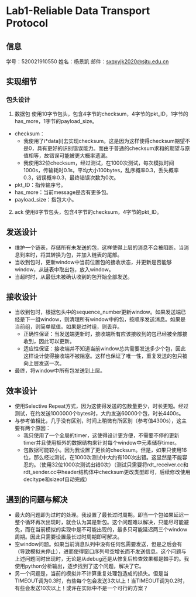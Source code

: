 # Lab1-Reliable Data Transport Protocol

## 信息

学号：520021910550
姓名：杨景凯
邮件：sxqxyjk2020@sjtu.edu.cn

## 实现细节

### 包头设计

1. 数据包
使用10字节包头，包含4字节的checksum，4字节的pkt_ID，1字节的has_more，1字节的payload_size。
- checksum：
  - 我使用了i*data[i]去实现checksum。这是因为这样使得checksum期望不是0，具有更好的识别错误能力。而由于普通的checksum求和的期望与原值相等，故错误可能被更大概率遗漏。
  - 我使用32位checksum，经过测试，在1000次测试，每次模拟时间1000s，传输耗时0.1s，平均大小100bytes，乱序概率0.3，丢失概率0.3，错误概率0.3，最终错误次数为0次。
- pkt_ID：指传输序号。
- has_more：当前message是否有更多包。
- payload_size：指包大小。

2. ack
使用8字节包头，包含4字节的checksum，4字节的pkt_ID。

## 发送设计

- 维护一个链表，存储所有未发送的包，这样使得上层的消息不会被阻断。当消息到来时，将其转换为包，并加入链表的尾部。
- 当收到包时，更新window中当前位置包的接收状态，并更新是否能够window，从链表中取出包，放入window。
- 当超时时，从最低未被确认收到的包开始全部发送。

## 接收设计

- 当收到包时，根据包头中的sequence_number更新window。如果发送端已经是下一组window，则清理所有window中的包，按顺序发送消息。如果是当前组，则简单赋值。如果是过时组，则丢弃。
  - 正确性保证：当发送端更新时，接收端所有应该接收到的包已经被全部接收到，因此可以更新。
  - 适应性保证：接收端并不知道当前window总共需要发送多少个包，因此这样设计使得接收端不被阻塞。这样也保证了唯一性，重复发送的包只被向上层发送一次。
- 最终，将window中所有包发送到上层。

## 效率设计

- 使用Selective Repeat方式，因为这使得发送的包数量更少，时长更短。经过测试，在约发送1000000个bytes时，大约发送60000个包，时长4400s。
- 与参考值相比，几乎没有区别，时间上稍微有所区别（参考值4300s），这主要有两个原因：
  - 我只使用了一个全局的timer，这使得设计更方便，不需要不停的更新timer并且使用额外的数据结构来针对每个window中元素储存timer。
  - 包数据可能较小。因为我设置了更长的checksum。但是，如果只使用16位，那么经过测试，在1000次测试中大约有100次出错。这显然是不能容忍的。（使用32位1000次测试出错0次）（测试只需要将rdt_receiver.cc和rdt_sender.cc中header结构体中checksum更改类型即可，后续修改使用decltype和sizeof自动完成）

## 遇到的问题与解决

- 最大的问题即为过时的处理。我设置了最长过时周期。即当一个包如果延迟一整个循环再次出现时，就会认为其是新包。这个问题难以解决，只能尽可能避免，而在当前模拟的实现中是不可能出现的，最多只可能延迟两三个window周期。因此只需要设置最长过时周期即可解决。
- 空window问题。如果当前消息队列中没有任何包需要发送，但是之后会有（导致模拟未停止），进而使得窗口序列号空增长而不发送信息。这个问题与上述问题同时出现时，无论是从debug还是从修复后检查效果都是棘手的。我使用python分析输出，逐步找到了这个问题，解决了它。
- 另一个问题是，当前的模拟并不计算重复处理包造成的损失。但是当TIMEOUT调为0.3时，有些每个包会发送3次以上！当TIMEOUT调为0.2时，有些会发送10次以上！或许在实际中不是一个可行的方案？